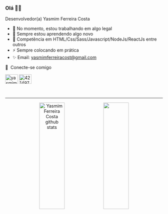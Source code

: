 ### Olá 👋🏼

Desenvolvedor(a) Yasmim Ferreira Costa

- 🔭 No momento, estou trabalhando em algo legal
- 🌱 Sempre estou aprendendo algo novo
- 💬 Competência em HTML/Css/Sass/Javascript/NodeJs/ReactJs entre outros
- ⚡ Sempre colocando em prática 
- ✨ Email: yasmimferreiracost@gmail.com



🔗  Conecte-se comigo
<p align="left">
<a href="https://linkedin.com/in/" target="blank"><img align="center" src="https://raw.githubusercontent.com/rahuldkjain/github-profile-readme-generator/master/src/images/icons/Social/linked-in-alt.svg" alt="yasmimferreir" height="30" width="40" /></a>
<a href="https://stackoverflow.com/users/19934186/yasmim-ferreira-costa" target="blank"><img align="center" src="https://raw.githubusercontent.com/rahuldkjain/github-profile-readme-generator/master/src/images/icons/Social/stack-overflow.svg" alt="4214976" height="30" width="40" /></a>
     
<br> <hr>
<div align="center" >  
  <img width="40%" height="340px" src="https://github-readme-stats.vercel.app/api?username=&show_icons=true&count_private=true&hide_border=true&title_color=fff&icon_color=993399&text_color=c9d1d9&bg_color=0d1117" alt="Yasmim Ferreira Costa github stats" /> 
  <img width="40%" height="340px" src="https://github-readme-stats.vercel.app/api/top-langs/?username=&layout=compact&hide_border=true&title_color=fff&text_color=993399&bg_color=0D1117" />
</div>

